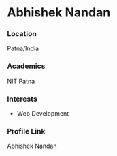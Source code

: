 # Abhishek Nandan

### Location

Patna/India

### Academics

NIT Patna

### Interests

- Web Development

### Profile Link

[Abhishek Nandan](https://github.com/nandanabhishek)
